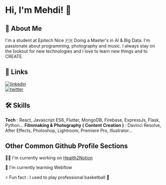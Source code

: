 # Hi, I'm Mehdi! 👋  
                
## 🚀 About Me  
I'm a student at Epitech Nice 🇫🇷 Doing a Master's in AI & Big Data.
I'm passionate about programming, photography and music.
I always stay on the lookout for new technologies and I love to learn new things and to CREATE.
    
## 🔗 Links  
<!-- [![portfolio](https://img.shields.io/badge/my_portfolio-1DA1F2?style=for-the-badge&logo=ko-fi&logoColor=white)](https://sumitnalavade.vercel.app/)   -->
[![linkedin](https://img.shields.io/badge/linkedin-0A66C2?style=for-the-badge&logo=linkedin&logoColor=white)](https://www.linkedin.com/in/mehdi-chioukh-4ba2551b5/)  
[![twitter](https://img.shields.io/badge/github-000?style=for-the-badge&logo=github&logoColor=white)](https://github.com/TheThreshCarry/)  
    
## 🛠 Skills  
**Tech** : React, Javascript ES6, Flutter, MongoDB, Firebase, ExpressJs, Flask, Python...
**Filmmaking & Photography ( Content Creation )** : Davinci Resolve, After Effects, Photoshop, Lightroom, Premiere Pro, Illustrator...
    
## Other Common Github Profile Sections  
👩‍💻 I'm currently working on [Health2Notion](https://health2notion.com)
    
🧠 I'm currently learning Webflow
    
<!-- 👯‍♀️ I'm looking to collaborate on...   -->
    
<!-- 🤔 I'm looking for help with...  
    
💬 Ask me about...   -->
    
<!-- 📫 How to reach me...  
    
😄 Pronouns...   -->
    
⚡️ Fun fact : I used to play professional basketball 🏀
    
